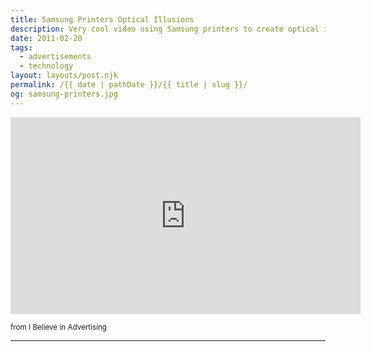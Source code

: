 ```yaml
---
title: Samsung Printers Optical Illusions
description: Very cool video using Samsung printers to create optical illusions.
date: 2011-02-20
tags: 
  - advertisements
  - technology
layout: layouts/post.njk
permalink: /{{ date | pathDate }}/{{ title | slug }}/
og: samsung-printers.jpg
---
```


<iframe class="youtube-video" width="560" height="315" src="https://www.youtube.com/embed/NRP8T0qt-GI" title="YouTube video player" frameborder="0" allow="accelerometer; autoplay; clipboard-write; encrypted-media; gyroscope; picture-in-picture; web-share" allowfullscreen></iframe>

<small class="footnotes">from I Believe in Advertising</small>

---
